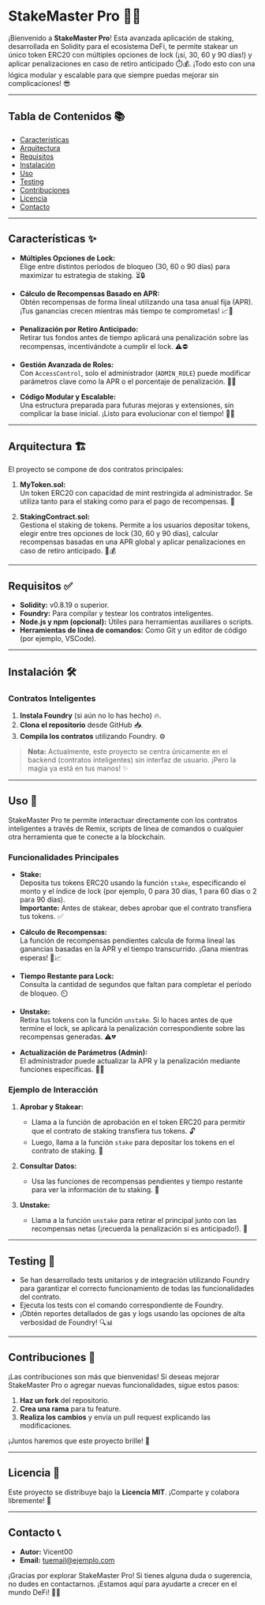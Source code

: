 # StakeMaster Pro 🚀💎

¡Bienvenido a **StakeMaster Pro**! Esta avanzada aplicación de staking, desarrollada en Solidity para el ecosistema DeFi, te permite stakear un único token ERC20 con múltiples opciones de lock (¡sí, 30, 60 y 90 días!) y aplicar penalizaciones en caso de retiro anticipado ⏱️💰. ¡Todo esto con una lógica modular y escalable para que siempre puedas mejorar sin complicaciones! 😎

---

## Tabla de Contenidos 📚

- [Características](#características)
- [Arquitectura](#arquitectura)
- [Requisitos](#requisitos)
- [Instalación](#instalación)
- [Uso](#uso)
- [Testing](#testing)
- [Contribuciones](#contribuciones)
- [Licencia](#licencia)
- [Contacto](#contacto)

---

## Características ✨

- **Múltiples Opciones de Lock:**  
  Elige entre distintos períodos de bloqueo (30, 60 o 90 días) para maximizar tu estrategia de staking. ⏳🔒

- **Cálculo de Recompensas Basado en APR:**  
  Obtén recompensas de forma lineal utilizando una tasa anual fija (APR). ¡Tus ganancias crecen mientras más tiempo te comprometas! 📈💸

- **Penalización por Retiro Anticipado:**  
  Retirar tus fondos antes de tiempo aplicará una penalización sobre las recompensas, incentivándote a cumplir el lock. ⚠️⛔

- **Gestión Avanzada de Roles:**  
  Con `AccessControl`, solo el administrador (`ADMIN_ROLE`) puede modificar parámetros clave como la APR o el porcentaje de penalización. 🔐👑

- **Código Modular y Escalable:**  
  Una estructura preparada para futuras mejoras y extensiones, sin complicar la base inicial. ¡Listo para evolucionar con el tiempo! 🔧🚀

---

## Arquitectura 🏗️

El proyecto se compone de dos contratos principales:

1. **MyToken.sol:**  
   Un token ERC20 con capacidad de mint restringida al administrador. Se utiliza tanto para el staking como para el pago de recompensas. 💎

2. **StakingContract.sol:**  
   Gestiona el staking de tokens. Permite a los usuarios depositar tokens, elegir entre tres opciones de lock (30, 60 y 90 días), calcular recompensas basadas en una APR global y aplicar penalizaciones en caso de retiro anticipado. 🔄💰


---

## Requisitos ✅

- **Solidity:** v0.8.19 o superior.
- **Foundry:** Para compilar y testear los contratos inteligentes.
- **Node.js y npm (opcional):** Útiles para herramientas auxiliares o scripts.
- **Herramientas de línea de comandos:** Como Git y un editor de código (por ejemplo, VSCode).

---

## Instalación 🛠️

### Contratos Inteligentes

1. **Instala Foundry** (si aún no lo has hecho) 🔥.
2. **Clona el repositorio** desde GitHub 📥.
3. **Compila los contratos** utilizando Foundry. ⚙️

> **Nota:** Actualmente, este proyecto se centra únicamente en el backend (contratos inteligentes) sin interfaz de usuario. ¡Pero la magia ya está en tus manos! ✨

---

## Uso 🚀

StakeMaster Pro te permite interactuar directamente con los contratos inteligentes a través de Remix, scripts de línea de comandos o cualquier otra herramienta que te conecte a la blockchain.

### Funcionalidades Principales

- **Stake:**  
  Deposita tus tokens ERC20 usando la función `stake`, especificando el monto y el índice de lock (por ejemplo, 0 para 30 días, 1 para 60 días o 2 para 90 días).  
  **Importante:** Antes de stakear, debes aprobar que el contrato transfiera tus tokens. ✅

- **Cálculo de Recompensas:**  
  La función de recompensas pendientes calcula de forma lineal las ganancias basadas en la APR y el tiempo transcurrido. ¡Gana mientras esperas! 💸📈

- **Tiempo Restante para Lock:**  
  Consulta la cantidad de segundos que faltan para completar el período de bloqueo. ⏲️

- **Unstake:**  
  Retira tus tokens con la función `unstake`. Si lo haces antes de que termine el lock, se aplicará la penalización correspondiente sobre las recompensas generadas. ⚠️💔

- **Actualización de Parámetros (Admin):**  
  El administrador puede actualizar la APR y la penalización mediante funciones específicas. 🔧👑

### Ejemplo de Interacción

1. **Aprobar y Stakear:**
   - Llama a la función de aprobación en el token ERC20 para permitir que el contrato de staking transfiera tus tokens. 🔓
   - Luego, llama a la función `stake` para depositar los tokens en el contrato de staking. 🚀

2. **Consultar Datos:**
   - Usa las funciones de recompensas pendientes y tiempo restante para ver la información de tu staking. 👀

3. **Unstake:**
   - Llama a la función `unstake` para retirar el principal junto con las recompensas netas (¡recuerda la penalización si es anticipado!). 🏦

---

## Testing 🧪

- Se han desarrollado tests unitarios y de integración utilizando Foundry para garantizar el correcto funcionamiento de todas las funcionalidades del contrato.
- Ejecuta los tests con el comando correspondiente de Foundry.
- ¡Obtén reportes detallados de gas y logs usando las opciones de alta verbosidad de Foundry! 🔍📊

---

## Contribuciones 🤝

¡Las contribuciones son más que bienvenidas! Si deseas mejorar StakeMaster Pro o agregar nuevas funcionalidades, sigue estos pasos:

1. **Haz un fork** del repositorio.
2. **Crea una rama** para tu feature.
3. **Realiza los cambios** y envía un pull request explicando las modificaciones.

¡Juntos haremos que este proyecto brille! 💫

---

## Licencia 📜

Este proyecto se distribuye bajo la **Licencia MIT**. ¡Comparte y colabora libremente! 👐

---

## Contacto 📞

- **Autor:** Vicent00
- **Email:** [tuemail@ejemplo.com](mailto:info@vicenteaguilar.com)

¡Gracias por explorar StakeMaster Pro! Si tienes alguna duda o sugerencia, no dudes en contactarnos. ¡Estamos aquí para ayudarte a crecer en el mundo DeFi! 🚀💥






